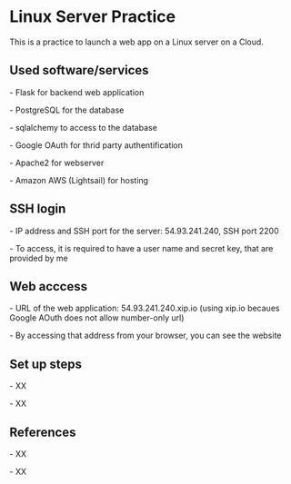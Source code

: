 <h1> Linux Server Practice </h1>

This is a practice to launch a web app on a Linux server on a Cloud. 




<h2>Used software/services </h2>
<p> - Flask for backend web application
<p> - PostgreSQL for the database 
<p> - sqlalchemy to access to the database
<p> - Google OAuth for thrid party authentification
<p> - Apache2 for webserver
<p> - Amazon AWS (Lightsail) for hosting


<h2>SSH login</h2> 
<p> - IP address and SSH port for the server:  54.93.241.240,  SSH port 2200     
<p> - To access, it is required to have a user name and secret key, that are provided by me


<h2>Web acccess</h2>
<p> - URL of the web application:  54.93.241.240.xip.io   (using xip.io becaues Google AOuth does not allow number-only url) 
<p> - By accessing that address from your browser, you can see the website


<h2>Set up steps</h2>
<p> - XX
<p> - XX

<h2>References</h2>
<p> - XX
<p> - XX






  
